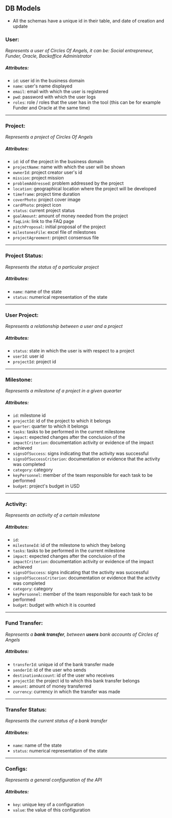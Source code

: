 ## DB Models
* All the schemas have a unique id in their table, and date of creation and update




### User:
_Represents a user of Circles Of Angels, it can be: Social entrepreneur, Funder, Oracle, Backoffice Administrator_
  ##### Attributes:
  - `id`: user id in the business domain
  - `name`: user's name displayed
  - `email`: email with which the user is registered
  - `pwd`: password with which the user logs
  - `roles`: role / roles that the user has in the tool (this can be for example Funder and Oracle at the same time)  

----
### Project:
_Represents a project of Circles Of Angels_
  ##### Attributes:
  - `id`: id of the project in the business domain
  - `projectName`: name with which the user will be shown
  - `ownerId`: project creator user's id
  - `mission`: project mission
  - `problemAddressed`: problem addressed by the project
  - `location`: geographical location where the project will be developed
  - `timeframe`: project time duration
  - `coverPhoto`: project cover image
  - `cardPhoto`: project icon
  - `status`: current project status
  - `goalAmount`: amount of money needed from the project
  - `faqLink`: link to the FAQ page
  - `pitchProposal`: initial proposal of the project
  - `milestonesFile`: excel file of milestones
  - `projectAgreement`: project consensus file

----

### Project Status:
_Represents the status of a particular project_
  ##### Attributes:
  - `name`: name of the state
  - `status`: numerical representation of the state

----


### User Project:
_Represents a relationship between a user and a project_
  ##### Attributes:
  - `status`: state in which the user is with respect to a project
  - `userId`: user id
  - `projectId`: project id


----

### Milestone:
_Represents a milestone of a project in a given quearter_
  ##### Attributes:
  - `id`: milestone id
  - `projectId`: id of the project to which it belongs
  - `quarter`: quarter to which it belongs
  - `tasks`: tasks to be performed in the current milestone
  - `impact`: expected changes after the conclusion of the
  - `impactCriterion`: documentation activity or evidence of the impact achieved
  - `signsOfSuccess`: signs indicating that the activity was successful
  - `signsOfSuccessCriterion`: documentation or evidence that the activity was completed
  - `category`: category
  - `keyPersonnel`: member of the team responsible for each task to be performed
  - `budget`: project's budget in USD

----

### Activity:
_Represents an activity of a certain milestone_
  ##### Attributes:
  - `id`:
  - `milestoneId`: id of the milestone to which they belong
  - `tasks`: tasks to be performed in the current milestone
  - `impact`: expected changes after the conclusion of the
  - `impactCriterion`: documentation activity or evidence of the impact achieved
  - `signsOfSuccess`: signs indicating that the activity was successful
  - `signsOfSuccessCriterion`: documentation or evidence that the activity was completed
  - `category`: category
  - `keyPersonnel`: member of the team responsible for each task to be performed
  - `budget`: budget with which it is counted

----



### Fund Transfer:
_Represents a **bank transfer**, between **users** bank accounts of Circles of Angels_
  ##### Attributes:
  - `transferId`: unique id of the bank transfer made
  - `senderId`: id of the user who sends
  - `destinationAccount`: id of the user who receives
  - `projectId`: the project id to which this bank transfer belongs
  - `amount`: amount of money transferred
  - `currency`: currency in which the transfer was made

----

### Transfer Status:
_Represents the current status of a bank transfer_
  ##### Attributes:
  - `name`: name of the state
  - `status`: numerical representation of the state

----


### Configs:
_Represents a general configuration of the API_
  ##### Attributes:
  - `key`: unique key of a configuration
  - `value`: the value of this configuration